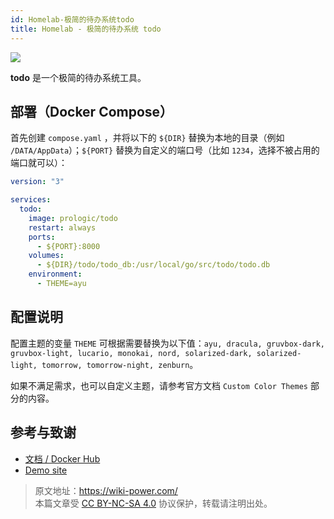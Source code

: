 ```yaml
---
id: Homelab-极简的待办系统todo
title: Homelab - 极简的待办系统 todo
---
```


![](https://media.wiki-power.com/img/202304111520508.png)

**todo** 是一个极简的待办系统工具。

## 部署（Docker Compose）

首先创建 `compose.yaml` ，并将以下的 `${DIR}` 替换为本地的目录（例如 `/DATA/AppData`）；`${PORT}` 替换为自定义的端口号（比如 `1234`，选择不被占用的端口就可以）：

```yaml title="compose.yaml"
version: "3"

services:
  todo:
    image: prologic/todo
    restart: always
    ports:
      - ${PORT}:8000
    volumes:
      - ${DIR}/todo/todo_db:/usr/local/go/src/todo/todo.db
    environment:
      - THEME=ayu
```

## 配置说明

配置主题的变量 `THEME` 可根据需要替换为以下值：`ayu, dracula, gruvbox-dark, gruvbox-light, lucario, monokai, nord, solarized-dark, solarized-light, tomorrow, tomorrow-night, zenburn`。

如果不满足需求，也可以自定义主题，请参考官方文档 `Custom Color Themes` 部分的内容。

## 参考与致谢

- [文档 / Docker Hub](https://hub.docker.com/r/prologic/todo)
- [Demo site](https://todo.mills.io/)

> 原文地址：<https://wiki-power.com/>  
> 本篇文章受 [CC BY-NC-SA 4.0](https://creativecommons.org/licenses/by/4.0/deed.zh) 协议保护，转载请注明出处。
